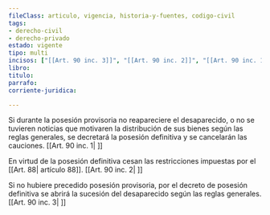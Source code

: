 ```yaml
---
fileClass: articulo, vigencia, historia-y-fuentes, codigo-civil
tags:
- derecho-civil
- derecho-privado
estado: vigente
tipo: multi
incisos: ["[[Art. 90 inc. 3]]", "[[Art. 90 inc. 2]]", "[[Art. 90 inc. 1]]"]
libro:
titulo:
parrafo:
corriente-juridica:

---
```

Si durante la posesión provisoria no reapareciere el desaparecido, o no se tuvieren noticias que motivaren la distribución de sus bienes según las reglas generales, se decretará la posesión definitiva y se cancelarán las cauciones. [[Art. 90 inc. 1| ]]

En virtud de la posesión definitiva cesan las restricciones impuestas por el [[Art. 88| artículo 88]]. [[Art. 90 inc. 2| ]]

Si no hubiere precedido posesión provisoria, por el decreto de posesión definitiva se abrirá la sucesión del desaparecido según las reglas generales. [[Art. 90 inc. 3| ]]